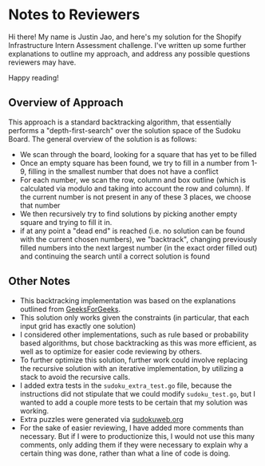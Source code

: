 # Notes to Reviewers

Hi there! My name is Justin Jao, and here's my solution for the Shopify Infrastructure Intern Assessment challenge. I've written up some further explanations to outline my approach, and address any possible questions reviewers may have.

Happy reading!

## Overview of Approach

This approach is a standard backtracking algorithm, that essentially performs a "depth-first-search" over the solution space of the Sudoku Board. The general overview of the solution is as follows:

* We scan through the board, looking for a square that has yet to be filled
* Once an empty square has been found, we try to fill in a number from 1-9, filling in the smallest number that does not have a conflict
* For each number, we scan the row, column and box outline (which is calculated via modulo and taking into account the row and column). If the current number is not present in any of these 3 places, we choose that number
* We then recursively try to find solutions by picking another empty square and trying to fill it in.
* if at any point a "dead end" is reached (i.e. no solution can be found with the current chosen numbers), we "backtrack", changing previously filled numbers into the next largest number (in the exact order filled out) and continuing the search until a correct solution is found 

## Other Notes
* This backtracking implementation was based on the explanations outlined from [GeeksForGeeks](https://www.geeksforgeeks.org/sudoku-backtracking-7/).
* This solution only works given the constraints (in particular, that each input grid has exactly one solution)
* I considered other implementations, such as rule based or probability based algorithms, but chose backtracking as this was more efficient, as well as to optimize for easier code reviewing by others.
* To further optimize this solution, further work could involve replacing the recursive solution with an iterative implementation, by utilizing a stack to avoid the recursive calls.
* I added extra tests in the `sudoku_extra_test.go` file, because the instructions did not stipulate that we could modify `sudoku_test.go`, but I wanted to add a couple more tests to be certain that my solution was working.
* Extra puzzles were generated via [sudokuweb.org](https://www.sudokuweb.org/)
* For the sake of easier reviewing, I have added more comments than necessary. But if I were to productionize this, I would not use this many comments, only adding them if they were necessary to explain why a certain thing was done, rather than what a line of code is doing.
